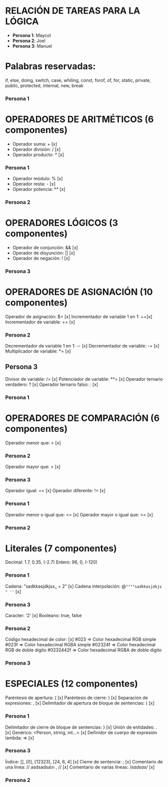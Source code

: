 # **RELACIÓN DE TAREAS PARA LA LÓGICA**

* **Persona 1**: Maycol
* **Persona 2**: Joel
* **Persona 3**: Manuel

# Palabras reservadas:
if, else, doing, switch, case, whiling, const, forof, of, for, static, private, public, protected, internal, new, break
### **Persona 1**

# OPERADORES DE ARITMÉTICOS (6 componentes)

* Operador suma: + [x]
* Operador división: / [x]
* Operador producto: * [x]
### Persona 1

* Operador módulo: % [x]
* Operador resta: -  [x]
* Operador potencia: ** [x]
### Persona 2

# OPERADORES LÓGICOS (3 componentes)

* Operador de conjunción: && [x]
* Operador de disyunción: || [x]
* Operador de negación: ! [x]
### Persona 3


# OPERADORES DE ASIGNACIÓN (10 componentes)

Operador de asignación: $= [x]
Incrementador de variable 1 en 1: ++[x]
Incrementador de variable: += [x]
### Persona 2

Decrementador de variable 1 en 1: -- [x]
Decrementador de variable: -= [x]
Multiplicador de variable: *= [x]
## Persona 3

Divisor de variable: /= [x]
Potenciador de variable: **= [x]
Operador ternario verdadero: ? [x]
Operador ternario falso: : [x]
### Persona 1

# OPERADORES DE COMPARACIÓN (6 componentes)

Operador menor que: < [x]
### Persona 2
Operador mayor que: > [x]
### Persona 3

Operador igual: == [x]
Operador diferente: != [x]
### Persona 1

Operador menor o igual que: <= [x]
Operador mayor o igual que: >= [x]
### Persona 2

# Literales (7 componentes)

Decimal: 1.7, 0.35, (-2.7)
Entero: 96, 0, (-120)
### Persona 1

Cadena: "sadkkasjdkjsx_ + 2" [x]
Cadena interpolación: @`""""sadkkasjdkjs " ''` [x]
### Persona 3

Caracter: '2' [x]
Booleano: true, false
### Persona 2
Código hexadecimal de color: [x]
#023 =>  Color hexadecimal RGB simple
#023f =>  Color hexadecimal RGBA simple
#02324f => Color hexadecimal RGB de doble digito
#0232442f => Color hexadecimal RGBA de doble digito
### Persona 3

# ESPECIALES (12 componentes)

Paréntesis de apertura: ( [x]
Paréntesis de cierre: ) [x]
Separación de expresiones: , [x]
Delimitador de apertura de bloque de sentencias: { [x]
### Persona 1

Delimitador de cierre de bloque de sentencias: } [x]
Unión de entidades: . [x]
Genérico: <Person, string, int...> [x]
Definidor de cuerpo de expresión lambda: => [x]
### Persona 3

Índice: [], [0], [12323], [24, 6, 4] [x]
Cierre de sentencia: ; [x]
Comentario de una línea: // asdsadsa\n , // [x]
Comentario de varias líneas: /*sadsas*/ [x]
### Persona 2